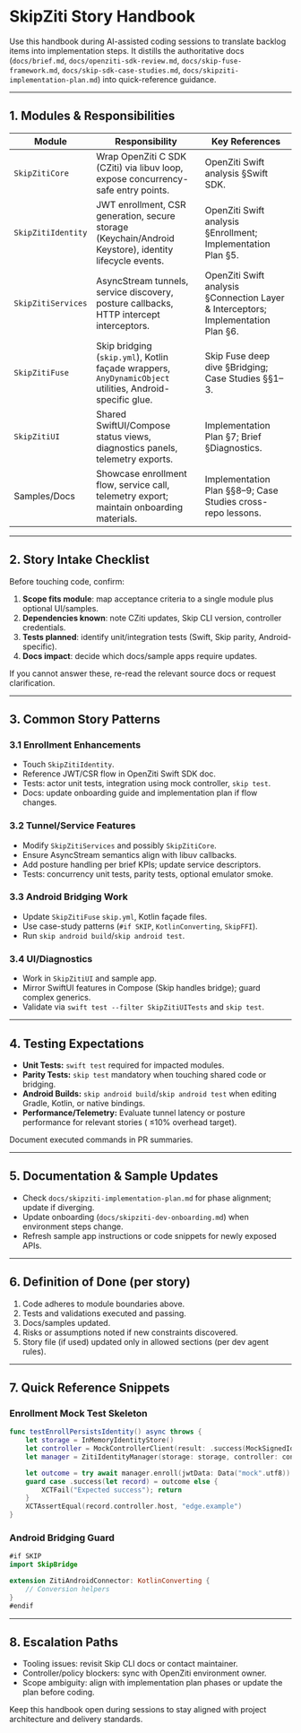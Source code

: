 # SkipZiti Story Handbook

Use this handbook during AI-assisted coding sessions to translate backlog items into implementation steps. It distills the authoritative docs (`docs/brief.md`, `docs/openziti-sdk-review.md`, `docs/skip-fuse-framework.md`, `docs/skip-sdk-case-studies.md`, `docs/skipziti-implementation-plan.md`) into quick-reference guidance.

---

## 1. Modules & Responsibilities

| Module | Responsibility | Key References |
| --- | --- | --- |
| `SkipZitiCore` | Wrap OpenZiti C SDK (CZiti) via libuv loop, expose concurrency-safe entry points. | OpenZiti Swift analysis §Swift SDK. |
| `SkipZitiIdentity` | JWT enrollment, CSR generation, secure storage (Keychain/Android Keystore), identity lifecycle events. | OpenZiti Swift analysis §Enrollment; Implementation Plan §5. |
| `SkipZitiServices` | AsyncStream tunnels, service discovery, posture callbacks, HTTP intercept interceptors. | OpenZiti Swift analysis §Connection Layer & Interceptors; Implementation Plan §6. |
| `SkipZitiFuse` | Skip bridging (`skip.yml`), Kotlin façade wrappers, `AnyDynamicObject` utilities, Android-specific glue. | Skip Fuse deep dive §Bridging; Case Studies §§1–3. |
| `SkipZitiUI` | Shared SwiftUI/Compose status views, diagnostics panels, telemetry exports. | Implementation Plan §7; Brief §Diagnostics. |
| Samples/Docs | Showcase enrollment flow, service call, telemetry export; maintain onboarding materials. | Implementation Plan §§8–9; Case Studies cross-repo lessons. |

---

## 2. Story Intake Checklist
Before touching code, confirm:
1. **Scope fits module**: map acceptance criteria to a single module plus optional UI/samples.
2. **Dependencies known**: note CZiti updates, Skip CLI version, controller credentials.
3. **Tests planned**: identify unit/integration tests (Swift, Skip parity, Android-specific).
4. **Docs impact**: decide which docs/sample apps require updates.

If you cannot answer these, re-read the relevant source docs or request clarification.

---

## 3. Common Story Patterns

### 3.1 Enrollment Enhancements
- Touch `SkipZitiIdentity`.
- Reference JWT/CSR flow in OpenZiti Swift SDK doc.
- Tests: actor unit tests, integration using mock controller, `skip test`.
- Docs: update onboarding guide and implementation plan if flow changes.

### 3.2 Tunnel/Service Features
- Modify `SkipZitiServices` and possibly `SkipZitiCore`.
- Ensure AsyncStream semantics align with libuv callbacks.
- Add posture handling per brief KPIs; update service descriptors.
- Tests: concurrency unit tests, parity tests, optional emulator smoke.

### 3.3 Android Bridging Work
- Update `SkipZitiFuse` `skip.yml`, Kotlin façade files.
- Use case-study patterns (`#if SKIP`, `KotlinConverting`, `SkipFFI`).
- Run `skip android build`/`skip android test`.

### 3.4 UI/Diagnostics
- Work in `SkipZitiUI` and sample app.
- Mirror SwiftUI features in Compose (Skip handles bridge); guard complex generics.
- Validate via `swift test --filter SkipZitiUITests` and `skip test`.

---

## 4. Testing Expectations
- **Unit Tests:** `swift test` required for impacted modules.
- **Parity Tests:** `skip test` mandatory when touching shared code or bridging.
- **Android Builds:** `skip android build`/`skip android test` when editing Gradle, Kotlin, or native bindings.
- **Performance/Telemetry:** Evaluate tunnel latency or posture performance for relevant stories ( ≤10% overhead target).

Document executed commands in PR summaries.

---

## 5. Documentation & Sample Updates
- Check `docs/skipziti-implementation-plan.md` for phase alignment; update if diverging.
- Update onboarding (`docs/skipziti-dev-onboarding.md`) when environment steps change.
- Refresh sample app instructions or code snippets for newly exposed APIs.

---

## 6. Definition of Done (per story)
1. Code adheres to module boundaries above.
2. Tests and validations executed and passing.
3. Docs/samples updated.
4. Risks or assumptions noted if new constraints discovered.
5. Story file (if used) updated only in allowed sections (per dev agent rules).

---

## 7. Quick Reference Snippets

### Enrollment Mock Test Skeleton
```swift
func testEnrollPersistsIdentity() async throws {
    let storage = InMemoryIdentityStore()
    let controller = MockControllerClient(result: .success(MockSignedIdentity()))
    let manager = ZitiIdentityManager(storage: storage, controller: controller)

    let outcome = try await manager.enroll(jwtData: Data("mock".utf8))
    guard case .success(let record) = outcome else {
        XCTFail("Expected success"); return
    }
    XCTAssertEqual(record.controller.host, "edge.example")
}
```

### Android Bridging Guard
```swift
#if SKIP
import SkipBridge

extension ZitiAndroidConnector: KotlinConverting {
    // Conversion helpers
}
#endif
```

---

## 8. Escalation Paths
- Tooling issues: revisit Skip CLI docs or contact maintainer.
- Controller/policy blockers: sync with OpenZiti environment owner.
- Scope ambiguity: align with implementation plan phases or update the plan before coding.

Keep this handbook open during sessions to stay aligned with project architecture and delivery standards.

